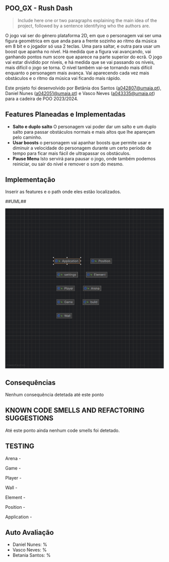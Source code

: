 ## POO_GX - Rush Dash

> Include here one or two paragraphs explaining the main idea of the project, followed by a sentence identifying who the authors are.

O jogo vai ser do género plataforma 2D, em que o personagem vai ser uma figura geométrica em que anda para a frente sozinho ao ritmo da música em 8 bit e o jogador só usa 2 teclas. Uma para saltar, e outra para usar um boost que apanha no nível. 
Há medida que a figura vai avançando, vai ganhando pontos num score que aparece na parte superior do ecrã.
O jogo vai estar dividido por níveis, e há medida que se vai passando os níveis, mais difícil o jogo se torna.
O nível também vai-se tornando mais difícil enquanto o personagem mais avança. Vai aparecendo cada vez mais obstáculos e o ritmo da música vai ficando mais rápido.

Este projeto foi desenvolvido por Betânia dos Santos (a042807@umaia.pt), Daniel Nunes (a042051@umaia.pt) e Vasco Neves (a043335@umaia.pt) para a cadeira de POO 2023/2024.

## Features Planeadas e Implementadas

- **Salto e duplo salto** O personagem vai poder dar um salto e um duplo salto para passar obstáculos normais e mais altos que lhe apareçam pelo caminho.
- **Usar boosts** o personagem vai apanhar boosts que permite usar e diminuir a velocidade do personagem durante um certo período de tempo para ficar mais fácil de ultrapassar os obstáculos.
- **Pause Menu** Isto servirá para pausar o jogo, onde também podemos reiniciar, ou sair do nível e remover o som do mesmo.


## Implementação

Inserir as features e o path onde eles estão localizados.

##UML##

![UML](https://github.com/nevesvasco/TBG02/blob/main/Docks/UML.png)

## Consequências

Nenhum consequência detetada até este ponto

## KNOWN CODE SMELLS AND REFACTORING SUGGESTIONS

Até este ponto ainda nenhum code smells foi detetado.

## TESTING

Arena - 

Game - 

Player - 

Wall - 

Element - 

Position - 

Application - 

## Auto Avaliação

- Daniel Nunes: %
- Vasco Neves: %
- Betania Santos: %
